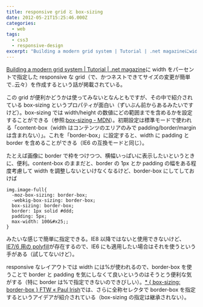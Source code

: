 ```yaml
---
title: responsive grid と box-sizing
date: 2012-05-21T15:25:46.000Z
categories:
  - web
tags:
  - css3
  - responsive-design
excerpt: "Building a modern grid system | Tutorial | .net magazineにwidthをパーセントで指定したresponsiveなgrid（で、かつネストできてサイズの変更が簡単で..云々）を作成するという話が掲載されている。"
---
```


[Building a modern grid system | Tutorial | .net magazine](http://www.netmagazine.com/tutorials/building-modern-grid-system)に width をパーセントで指定した responsive な grid（で、かつネストできてサイズの変更が簡単で..云々）を作成するという話が掲載されている。

この grid が便利かどうかは使ってみないとなんともですが、その中で紹介されている box-sizing というプロパティが面白い（ずいぶん前からあるみたいですけど）。box-sizing では width/height の数値にどの範囲までを含めるかを設定することができる（参照:[box-sizing - MDN](https://developer.mozilla.org/En/CSS/Box-sizing)）。初期設定は標準モードで使われる「content-box（width はコンテンツのエリアのみで padding/border/margin は含まれない）」。これを「border-box」に設定すると、width に padding と border を含めることができる（IE6 の互換モードと同じ）。

たとえば画像に border で枠をつけつつ、横幅いっぱいに表示したいというときに、便利。content-box のままだと、border の 1px とか padding の幅をある程度考慮して width を調整しないといけなくなるけど、border-box にしてしておけば

```
img.image-full{
  -moz-box-sizing: border-box;
  -webkig-box-sizing: border-box;
  box-sizing: border-box;
  border: 1px solid #ddd;
  padding: 5px;
  max-width: 100&#x25;;
}

```

みたいな感じで簡単に指定できる。IE8 以降ではないと使用できないけど、[IE7/6 用の polyfill](https://github.com/Schepp/box-sizing-polyfill)が存在するので、IE6 にも適用したい場合はそれを使うという手がある（試してないけど）。

responsive なレイアウトでは width には&#x25;が使われるので、border-box を使うことで border と padding を気にしなくて良いというのはそうとう便利な気がする（特に border は&#x25;で指定できないのできびしい）。[\* { box-sizing: border-box } FTW « Paul Irish](http://paulirish.com/2012/box-sizing-border-box-ftw/)では、さらに全称セレクタで border-box を指定するというアイデアが紹介されている（box-sizing の指定は継承されない）。
